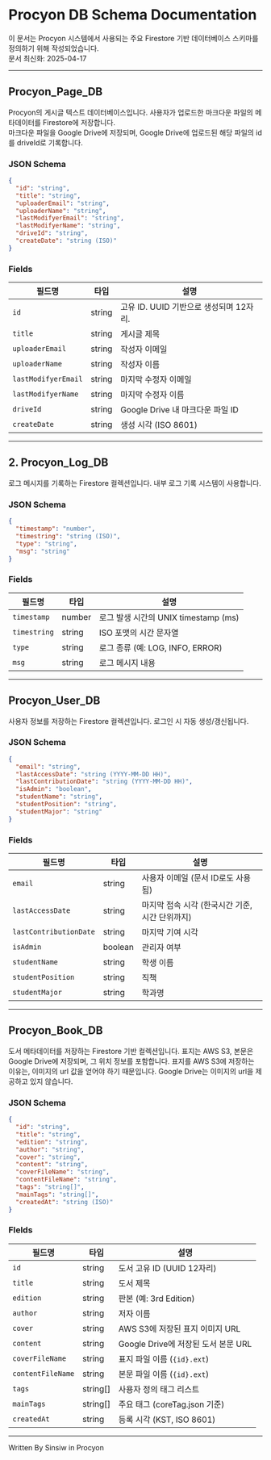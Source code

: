 # Procyon DB Schema Documentation

이 문서는 Procyon 시스템에서 사용되는 주요 Firestore 기반 데이터베이스 스키마를 정의하기 위해 작성되었습니다.  
문서 최신화: 2025-04-17 

---

## Procyon_Page_DB

Procyon의 게시글 텍스트 데이터베이스입니다. 사용자가 업로드한 마크다운 파일의 메타데이터를 Firestore에 저장합니다.  
마크다운 파일을 Google Drive에 저장되며, Google Drive에 업로드된 해당 파일의 id를 driveId로 기록합니다.

### JSON Schema
```json
{
  "id": "string",
  "title": "string",
  "uploaderEmail": "string",
  "uploaderName": "string",
  "lastModifyerEmail": "string",
  "lastModifyerName": "string",
  "driveId": "string",
  "createDate": "string (ISO)"
}
```

### Fields
| 필드명              | 타입    | 설명 |
|---------------------|---------|------|
| `id`                | string  | 고유 ID. UUID 기반으로 생성되며 12자리. |
| `title`             | string  | 게시글 제목 |
| `uploaderEmail`     | string  | 작성자 이메일 |
| `uploaderName`      | string  | 작성자 이름 |
| `lastModifyerEmail` | string  | 마지막 수정자 이메일 |
| `lastModifyerName`  | string  | 마지막 수정자 이름 |
| `driveId`           | string  | Google Drive 내 마크다운 파일 ID |
| `createDate`        | string  | 생성 시각 (ISO 8601) |

---

## 2. Procyon_Log_DB

로그 메시지를 기록하는 Firestore 컬렉션입니다. 내부 로그 기록 시스템이 사용합니다.

### JSON Schema
```json
{
  "timestamp": "number",
  "timestring": "string (ISO)",
  "type": "string",
  "msg": "string"
}
```

### Fields
| 필드명       | 타입     | 설명 |
|--------------|----------|------|
| `timestamp`  | number   | 로그 발생 시간의 UNIX timestamp (ms) |
| `timestring` | string   | ISO 포맷의 시간 문자열 |
| `type`       | string   | 로그 종류 (예: LOG, INFO, ERROR) |
| `msg`        | string   | 로그 메시지 내용 |

---

## Procyon_User_DB

사용자 정보를 저장하는 Firestore 컬렉션입니다. 로그인 시 자동 생성/갱신됩니다.

### JSON Schema
```json
{
  "email": "string",
  "lastAccessDate": "string (YYYY-MM-DD HH)",
  "lastContributionDate": "string (YYYY-MM-DD HH)",
  "isAdmin": "boolean",
  "studentName": "string",
  "studentPosition": "string",
  "studentMajor": "string"
}
```

### Fields
| 필드명               | 타입     | 설명 |
|----------------------|----------|------|
| `email`              | string   | 사용자 이메일 (문서 ID로도 사용됨) |
| `lastAccessDate`     | string   | 마지막 접속 시각 (한국시간 기준, 시간 단위까지) |
| `lastContributionDate` | string | 마지막 기여 시각 |
| `isAdmin`            | boolean  | 관리자 여부 |
| `studentName`        | string   | 학생 이름 |
| `studentPosition`    | string   | 직책 |
| `studentMajor`       | string   | 학과명 |

---

## Procyon_Book_DB

도서 메타데이터를 저장하는 Firestore 기반 컬렉션입니다. 표지는 AWS S3, 본문은 Google Drive에 저장되며, 그 위치 정보를 포함합니다. 표지를 AWS S3에 저장하는 이유는, 이미지의 url 값을 얻어야 하기 때문입니다. Google Drive는 이미지의 url을 제공하고 있지 않습니다.

### JSON Schema
```json
{
  "id": "string",
  "title": "string",
  "edition": "string",
  "author": "string",
  "cover": "string",
  "content": "string",
  "coverFileName": "string",
  "contentFileName": "string",
  "tags": "string[]",
  "mainTags": "string[]",
  "createdAt": "string (ISO)"
}
```

### FIelds
| 필드명           | 타입      | 설명 |
|------------------|-----------|------|
| `id`             | string    | 도서 고유 ID (UUID 12자리) |
| `title`          | string    | 도서 제목 |
| `edition`        | string    | 판본 (예: 3rd Edition) |
| `author`         | string    | 저자 이름 |
| `cover`          | string    | AWS S3에 저장된 표지 이미지 URL |
| `content`        | string    | Google Drive에 저장된 도서 본문 URL |
| `coverFileName`  | string    | 표지 파일 이름 (`{id}.ext`) |
| `contentFileName`| string    | 본문 파일 이름 (`{id}.ext`) |
| `tags`           | string[]  | 사용자 정의 태그 리스트 |
| `mainTags`       | string[]  | 주요 태그 (coreTag.json 기준) |
| `createdAt`      | string    | 등록 시각 (KST, ISO 8601) |


---

Written By Sinsiw in Procyon